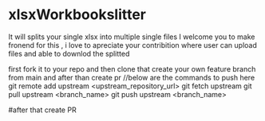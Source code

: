 # xlsxWorkbookslitter
It will splits your single xlsx into multiple single files
I welcome you to make fronend for this , i love to apreciate your contribition where user can upload files and able to downlod the splitted 

first fork it to your repo and then clone that
create your own feature branch from main and after than create pr 
//below are the commands to push here 
git remote add upstream <upstream_repository_url>
git fetch upstream
git pull upstream <branch_name>
git push upstream <branch_name>









#after that create PR
